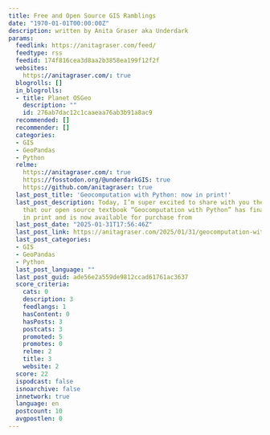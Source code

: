 ```yaml
---
title: Free and Open Source GIS Ramblings
date: "1970-01-01T00:00:00Z"
description: written by Anita Graser aka Underdark
params:
  feedlink: https://anitagraser.com/feed/
  feedtype: rss
  feedid: 174f816cea3d8aa2b3858ea199f12f2f
  websites:
    https://anitagraser.com/: true
  blogrolls: []
  in_blogrolls:
  - title: Planet OSGeo
    description: ""
    id: 276ab7dac12c1caaeaa76ab3b91a8ac9
  recommended: []
  recommender: []
  categories:
  - GIS
  - GeoPandas
  - Python
  relme:
    https://anitagraser.com/: true
    https://fosstodon.org/@underdarkGIS: true
    https://github.com/anitagraser: true
  last_post_title: 'Geocomputation with Python: now in print!'
  last_post_description: Today, I’m super excited to share with you the announcement
    that our open source textbook “Geocomputation with Python” has finally arrived
    in print and is now available for purchase from
  last_post_date: "2025-01-31T17:56:46Z"
  last_post_link: https://anitagraser.com/2025/01/31/geocomputation-with-python-now-in-print/
  last_post_categories:
  - GIS
  - GeoPandas
  - Python
  last_post_language: ""
  last_post_guid: ade56e2a559de9812ccad61761ac3637
  score_criteria:
    cats: 0
    description: 3
    feedlangs: 1
    hasContent: 0
    hasPosts: 3
    postcats: 3
    promoted: 5
    promotes: 0
    relme: 2
    title: 3
    website: 2
  score: 22
  ispodcast: false
  isnoarchive: false
  innetwork: true
  language: en
  postcount: 10
  avgpostlen: 0
---
```

